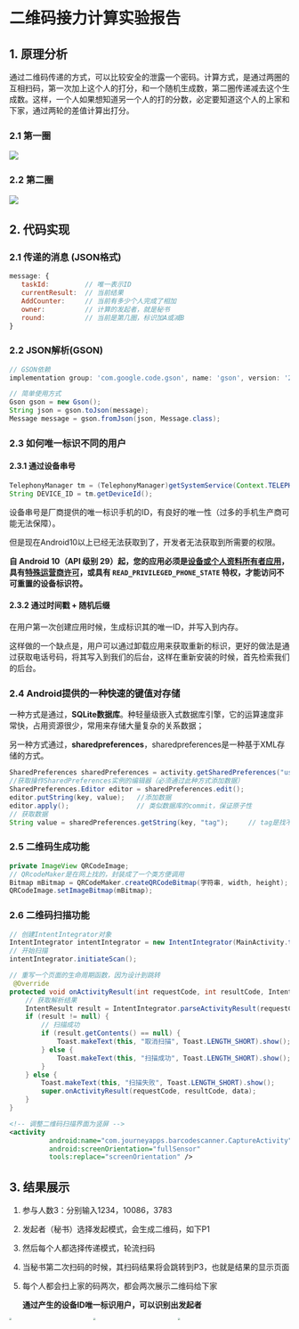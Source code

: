 # 二维码接力计算实验报告

## 1. 原理分析

通过二维码传递的方式，可以比较安全的泄露一个密码。计算方式，是通过两圈的互相扫码，第一次加上这个人的打分，和一个随机生成数，第二圈传递减去这个生成数。这样，一个人如果想知道另一个人的打的分数，必定要知道这个人的上家和下家，通过两轮的差值计算出打分。

### 2.1 第一圈


<a href="https://sm.ms/image/z3QEarUs6p4H5Om" target="_blank"><img src="https://s2.loli.net/2022/04/25/z3QEarUs6p4H5Om.png" /></a>

### 2.2 第二圈

<img src="https://s2.loli.net/2022/04/25/AmPq81Wf724hlv9.png" />

## 2. 代码实现

### 2.1 传递的消息 (JSON格式)

```js
message: {
   taskId:         // 唯一表示ID
   currentResult:  // 当前结果
   AddCounter:     // 当前有多少个人完成了相加
   owner:		   // 计算的发起者，就是秘书
   round:		   // 当前是第几圈，标识加A或减B
}
```

### 2.2 JSON解析(GSON)

```groovy
// GSON依赖
implementation group: 'com.google.code.gson', name: 'gson', version: '2.8.6'
```

```java
// 简单使用方式
Gson gson = new Gson();
String json = gson.toJson(message);
Message message = gson.fromJson(json, Message.class);
```

### 2.3 如何唯一标识不同的用户

#### 2.3.1 通过设备串号

```java
TelephonyManager tm = (TelephonyManager)getSystemService(Context.TELEPHONY_SERVICE); 
String DEVICE_ID = tm.getDeviceId();  
```

设备串号是厂商提供的唯一标识手机的ID，有良好的唯一性（过多的手机生产商可能无法保障）。

但是现在Android10以上已经无法获取到了，开发者无法获取到所需要的权限。

<strong>自 Android 10（API 级别 29）起，您的应用必须是[设备或个人资料所有者应用](https://source.android.google.cn/devices/tech/admin/managed-profiles#device_administration)，具有[特殊运营商许可](https://source.android.google.cn/devices/tech/config/uicc)，或具有 `READ_PRIVILEGED_PHONE_STATE` 特权，才能访问不可重置的设备标识符。</strong>

#### 2.3.2 通过时间戳 + 随机后缀

在用户第一次创建应用时候，生成标识其的唯一ID，并写入到内存。

这样做的一个缺点是，用户可以通过卸载应用来获取重新的标识，更好的做法是通过获取电话号码，将其写入到我们的后台，这样在重新安装的时候，首先检索我们的后台。

### 2.4 Android提供的一种快速的键值对存储

一种方式是通过，<b>SQLite数据库</b>。种轻量级嵌入式数据库引擎，它的运算速度非常快，占用资源很少，常用来存储大量复杂的关系数据；

另一种方式通过，<b>sharedpreferences</b>，sharedpreferences是一种基于XML存储的方式。

```java
SharedPreferences sharedPreferences = activity.getSharedPreferences("user_info", Context.MODE_PRIVATE);
//获取操作SharedPreferences实例的编辑器（必须通过此种方式添加数据）
SharedPreferences.Editor editor = sharedPreferences.edit();
editor.putString(key, value);	//添加数据
editor.apply();					// 类似数据库的commit，保证原子性
// 获取数据
String value = sharedPreferences.getString(key, "tag");		// tag是找不到的时候的返回值，可以修改
```

### 2.5 二维码生成功能

```java
private ImageView QRCodeImage;
// QRcodeMaker是在网上找的，封装成了一个类方便调用
Bitmap mBitmap = QRCodeMaker.createQRCodeBitmap(字符串, width, height);
QRCodeImage.setImageBitmap(mBitmap);
```

### 2.6 二维码扫描功能

```java
// 创建IntentIntegrator对象
IntentIntegrator intentIntegrator = new IntentIntegrator(MainActivity.this);
// 开始扫描
intentIntegrator.initiateScan();

// 重写一个页面的生命周期函数，因为设计到跳转
 @Override
protected void onActivityResult(int requestCode, int resultCode, Intent data) {
    // 获取解析结果
    IntentResult result = IntentIntegrator.parseActivityResult(requestCode, resultCode, data);
    if (result != null) {
        // 扫描成功
        if (result.getContents() == null) {
            Toast.makeText(this, "取消扫描", Toast.LENGTH_SHORT).show();
        } else {
            Toast.makeText(this, "扫描成功", Toast.LENGTH_SHORT).show();
        }
    } else {
        Toast.makeText(this, "扫描失败", Toast.LENGTH_SHORT).show();
        super.onActivityResult(requestCode, resultCode, data);
    }
}
```

```xml
<!-- 调整二维码扫描界面为竖屏 -->
<activity
          android:name="com.journeyapps.barcodescanner.CaptureActivity"
          android:screenOrientation="fullSensor"
          tools:replace="screenOrientation" />
```

## 3. 结果展示

1. 参与人数3：分别输入1234，10086，3783

2. 发起者（秘书）选择发起模式，会生成二维码，如下P1

3. 然后每个人都选择传递模式，轮流扫码

4. 当秘书第二次扫码的时候，其扫码结果将会跳转到P3，也就是结果的显示页面

5. 每个人都会扫上家的码两次，都会两次展示二维码给下家

   <b>通过产生的设备ID唯一标识用户，可以识别出发起者</b>
   <p>
<img src="https://s2.loli.net/2022/04/25/FqTMcyerCblIjkR.jpg" style="zoom:25%; width:30%; float:left;" /><img src="https://s2.loli.net/2022/04/25/lLWVXsiYJS1CNP8.jpg" style="zoom:25%; width:30%; float:left;" /><img src="https://s2.loli.net/2022/04/25/egBX73pwkG5fbKM.jpg" style="zoom:25%; width:30%; float:left;" /></p>

